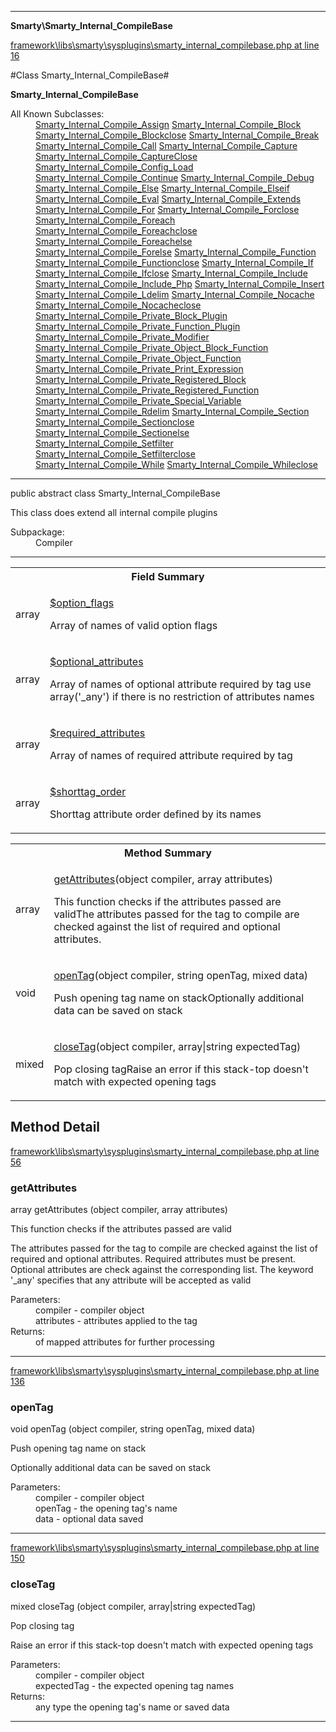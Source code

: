 

- - -

**Smarty\Smarty_Internal_CompileBase**


<a href="https://github.com/JeyDotC/Hirudo/blob/master/framework/libs/smarty/sysplugins/smarty_internal_compilebase.php#L16" >framework\libs\smarty\sysplugins\smarty_internal_compilebase.php at line 16</a>

#Class Smarty_Internal_CompileBase#

**Smarty_Internal_CompileBase**


<dl>
<dt>All Known Subclasses:</dt>
<dd><a href="https://github.com/JeyDotC/Hirudo-docs/blob/master/smarty/smarty_internal_compile_assign.html">Smarty_Internal_Compile_Assign</a> <a href="https://github.com/JeyDotC/Hirudo-docs/blob/master/smarty/smarty_internal_compile_block.html">Smarty_Internal_Compile_Block</a> <a href="https://github.com/JeyDotC/Hirudo-docs/blob/master/smarty/smarty_internal_compile_blockclose.html">Smarty_Internal_Compile_Blockclose</a> <a href="https://github.com/JeyDotC/Hirudo-docs/blob/master/smarty/smarty_internal_compile_break.html">Smarty_Internal_Compile_Break</a> <a href="https://github.com/JeyDotC/Hirudo-docs/blob/master/smarty/smarty_internal_compile_call.html">Smarty_Internal_Compile_Call</a> <a href="https://github.com/JeyDotC/Hirudo-docs/blob/master/smarty/smarty_internal_compile_capture.html">Smarty_Internal_Compile_Capture</a> <a href="https://github.com/JeyDotC/Hirudo-docs/blob/master/smarty/smarty_internal_compile_captureclose.html">Smarty_Internal_Compile_CaptureClose</a> <a href="https://github.com/JeyDotC/Hirudo-docs/blob/master/smarty/smarty_internal_compile_config_load.html">Smarty_Internal_Compile_Config_Load</a> <a href="https://github.com/JeyDotC/Hirudo-docs/blob/master/smarty/smarty_internal_compile_continue.html">Smarty_Internal_Compile_Continue</a> <a href="https://github.com/JeyDotC/Hirudo-docs/blob/master/smarty/smarty_internal_compile_debug.html">Smarty_Internal_Compile_Debug</a> <a href="https://github.com/JeyDotC/Hirudo-docs/blob/master/smarty/smarty_internal_compile_else.html">Smarty_Internal_Compile_Else</a> <a href="https://github.com/JeyDotC/Hirudo-docs/blob/master/smarty/smarty_internal_compile_elseif.html">Smarty_Internal_Compile_Elseif</a> <a href="https://github.com/JeyDotC/Hirudo-docs/blob/master/smarty/smarty_internal_compile_eval.html">Smarty_Internal_Compile_Eval</a> <a href="https://github.com/JeyDotC/Hirudo-docs/blob/master/smarty/smarty_internal_compile_extends.html">Smarty_Internal_Compile_Extends</a> <a href="https://github.com/JeyDotC/Hirudo-docs/blob/master/smarty/smarty_internal_compile_for.html">Smarty_Internal_Compile_For</a> <a href="https://github.com/JeyDotC/Hirudo-docs/blob/master/smarty/smarty_internal_compile_forclose.html">Smarty_Internal_Compile_Forclose</a> <a href="https://github.com/JeyDotC/Hirudo-docs/blob/master/smarty/smarty_internal_compile_foreach.html">Smarty_Internal_Compile_Foreach</a> <a href="https://github.com/JeyDotC/Hirudo-docs/blob/master/smarty/smarty_internal_compile_foreachclose.html">Smarty_Internal_Compile_Foreachclose</a> <a href="https://github.com/JeyDotC/Hirudo-docs/blob/master/smarty/smarty_internal_compile_foreachelse.html">Smarty_Internal_Compile_Foreachelse</a> <a href="https://github.com/JeyDotC/Hirudo-docs/blob/master/smarty/smarty_internal_compile_forelse.html">Smarty_Internal_Compile_Forelse</a> <a href="https://github.com/JeyDotC/Hirudo-docs/blob/master/smarty/smarty_internal_compile_function.html">Smarty_Internal_Compile_Function</a> <a href="https://github.com/JeyDotC/Hirudo-docs/blob/master/smarty/smarty_internal_compile_functionclose.html">Smarty_Internal_Compile_Functionclose</a> <a href="https://github.com/JeyDotC/Hirudo-docs/blob/master/smarty/smarty_internal_compile_if.html">Smarty_Internal_Compile_If</a> <a href="https://github.com/JeyDotC/Hirudo-docs/blob/master/smarty/smarty_internal_compile_ifclose.html">Smarty_Internal_Compile_Ifclose</a> <a href="https://github.com/JeyDotC/Hirudo-docs/blob/master/smarty/smarty_internal_compile_include.html">Smarty_Internal_Compile_Include</a> <a href="https://github.com/JeyDotC/Hirudo-docs/blob/master/smarty/smarty_internal_compile_include_php.html">Smarty_Internal_Compile_Include_Php</a> <a href="https://github.com/JeyDotC/Hirudo-docs/blob/master/smarty/smarty_internal_compile_insert.html">Smarty_Internal_Compile_Insert</a> <a href="https://github.com/JeyDotC/Hirudo-docs/blob/master/smarty/smarty_internal_compile_ldelim.html">Smarty_Internal_Compile_Ldelim</a> <a href="https://github.com/JeyDotC/Hirudo-docs/blob/master/smarty/smarty_internal_compile_nocache.html">Smarty_Internal_Compile_Nocache</a> <a href="https://github.com/JeyDotC/Hirudo-docs/blob/master/smarty/smarty_internal_compile_nocacheclose.html">Smarty_Internal_Compile_Nocacheclose</a> <a href="https://github.com/JeyDotC/Hirudo-docs/blob/master/smarty/smarty_internal_compile_private_block_plugin.html">Smarty_Internal_Compile_Private_Block_Plugin</a> <a href="https://github.com/JeyDotC/Hirudo-docs/blob/master/smarty/smarty_internal_compile_private_function_plugin.html">Smarty_Internal_Compile_Private_Function_Plugin</a> <a href="https://github.com/JeyDotC/Hirudo-docs/blob/master/smarty/smarty_internal_compile_private_modifier.html">Smarty_Internal_Compile_Private_Modifier</a> <a href="https://github.com/JeyDotC/Hirudo-docs/blob/master/smarty/smarty_internal_compile_private_object_block_function.html">Smarty_Internal_Compile_Private_Object_Block_Function</a> <a href="https://github.com/JeyDotC/Hirudo-docs/blob/master/smarty/smarty_internal_compile_private_object_function.html">Smarty_Internal_Compile_Private_Object_Function</a> <a href="https://github.com/JeyDotC/Hirudo-docs/blob/master/smarty/smarty_internal_compile_private_print_expression.html">Smarty_Internal_Compile_Private_Print_Expression</a> <a href="https://github.com/JeyDotC/Hirudo-docs/blob/master/smarty/smarty_internal_compile_private_registered_block.html">Smarty_Internal_Compile_Private_Registered_Block</a> <a href="https://github.com/JeyDotC/Hirudo-docs/blob/master/smarty/smarty_internal_compile_private_registered_function.html">Smarty_Internal_Compile_Private_Registered_Function</a> <a href="https://github.com/JeyDotC/Hirudo-docs/blob/master/smarty/smarty_internal_compile_private_special_variable.html">Smarty_Internal_Compile_Private_Special_Variable</a> <a href="https://github.com/JeyDotC/Hirudo-docs/blob/master/smarty/smarty_internal_compile_rdelim.html">Smarty_Internal_Compile_Rdelim</a> <a href="https://github.com/JeyDotC/Hirudo-docs/blob/master/smarty/smarty_internal_compile_section.html">Smarty_Internal_Compile_Section</a> <a href="https://github.com/JeyDotC/Hirudo-docs/blob/master/smarty/smarty_internal_compile_sectionclose.html">Smarty_Internal_Compile_Sectionclose</a> <a href="https://github.com/JeyDotC/Hirudo-docs/blob/master/smarty/smarty_internal_compile_sectionelse.html">Smarty_Internal_Compile_Sectionelse</a> <a href="https://github.com/JeyDotC/Hirudo-docs/blob/master/smarty/smarty_internal_compile_setfilter.html">Smarty_Internal_Compile_Setfilter</a> <a href="https://github.com/JeyDotC/Hirudo-docs/blob/master/smarty/smarty_internal_compile_setfilterclose.html">Smarty_Internal_Compile_Setfilterclose</a> <a href="https://github.com/JeyDotC/Hirudo-docs/blob/master/smarty/smarty_internal_compile_while.html">Smarty_Internal_Compile_While</a> <a href="https://github.com/JeyDotC/Hirudo-docs/blob/master/smarty/smarty_internal_compile_whileclose.html">Smarty_Internal_Compile_Whileclose</a> </dd>
</dl>



- - -

<p class="signature"><span class='k'>public abstract  class</span> <span class='nx'>Smarty_Internal_CompileBase</span></p>

<div class="comment" id="overview_description"><p>This class does extend all internal compile plugins</p></div>

<dl>
<dt>Subpackage:</dt>
<dd>Compiler</dd>
</dl>


- - -



<table id="summary_field">
<tr><th colspan="2">Field Summary</th></tr>
<tr>
<td><span class='k'></span> <span class='nx'>array</span></td>
<td class="description"><p class="name" ><a href="#option_flags"> $option_flags</a>
                                </p><p class="description">Array of names of valid option flags</p></td>
</tr>
<tr>
<td><span class='k'></span> <span class='nx'>array</span></td>
<td class="description"><p class="name" ><a href="#optional_attributes"> $optional_attributes</a>
                                </p><p class="description">Array of names of optional attribute required by tag
use array('_any') if there is no restriction of attributes names</p></td>
</tr>
<tr>
<td><span class='k'></span> <span class='nx'>array</span></td>
<td class="description"><p class="name" ><a href="#required_attributes"> $required_attributes</a>
                                </p><p class="description">Array of names of required attribute required by tag</p></td>
</tr>
<tr>
<td><span class='k'></span> <span class='nx'>array</span></td>
<td class="description"><p class="name" ><a href="#shorttag_order"> $shorttag_order</a>
                                </p><p class="description">Shorttag attribute order defined by its names</p></td>
</tr>
</table>

<table id="summary_method">
<tr><th colspan="2">Method Summary</th></tr>
<tr>
<td><span class='k'></span> <span class='nx'>array</span></td>
<td class="description"><p class="name"><a href="#getattributes">getAttributes</a>(object compiler, array attributes)</p><p class="description">This function checks if the attributes passed are validThe attributes passed for the tag to compile are checked against the list of required and
optional attributes. </p></td>
</tr>
<tr>
<td><span class='k'></span> <span class='nx'>void</span></td>
<td class="description"><p class="name"><a href="#opentag">openTag</a>(object compiler, string openTag, mixed data)</p><p class="description">Push opening tag name on stackOptionally additional data can be saved on stack</p></td>
</tr>
<tr>
<td><span class='k'></span> <span class='nx'>mixed</span></td>
<td class="description"><p class="name"><a href="#closetag">closeTag</a>(object compiler, array|string expectedTag)</p><p class="description">Pop closing tagRaise an error if this stack-top doesn't match with expected opening tags</p></td>
</tr>
</table>

<h2 id="detail_method">Method Detail</h2>

<a href="https://github.com/JeyDotC/Hirudo/blob/master/framework/libs/smarty/sysplugins/smarty_internal_compilebase.php#L56" >framework\libs\smarty\sysplugins\smarty_internal_compilebase.php at line 56</a>

<h3 id="getAttributes()">getAttributes</h3>
<span class='k'></span> <span class='nx'>array</span> <span class='nf'>getAttributes</span> (object compiler, array attributes)

<div class="details">
<p>This function checks if the attributes passed are valid</p><p>The attributes passed for the tag to compile are checked against the list of required and
optional attributes. Required attributes must be present. Optional attributes are check against
the corresponding list. The keyword '_any' specifies that any attribute will be accepted
as valid</p><dl>
<dt>Parameters:</dt>
<dd>compiler - compiler object</dd>
<dd>attributes - attributes applied to the tag</dd>
<dt>Returns:</dt>
<dd>of mapped attributes for further processing</dd>
</dl>

</div>

- - -


<a href="https://github.com/JeyDotC/Hirudo/blob/master/framework/libs/smarty/sysplugins/smarty_internal_compilebase.php#L136" >framework\libs\smarty\sysplugins\smarty_internal_compilebase.php at line 136</a>

<h3 id="openTag()">openTag</h3>
<span class='k'></span> <span class='nx'>void</span> <span class='nf'>openTag</span> (object compiler, string openTag, mixed data)

<div class="details">
<p>Push opening tag name on stack</p><p>Optionally additional data can be saved on stack</p><dl>
<dt>Parameters:</dt>
<dd>compiler - compiler object</dd>
<dd>openTag - the opening tag's name</dd>
<dd>data - optional data saved</dd>
</dl>

</div>

- - -


<a href="https://github.com/JeyDotC/Hirudo/blob/master/framework/libs/smarty/sysplugins/smarty_internal_compilebase.php#L150" >framework\libs\smarty\sysplugins\smarty_internal_compilebase.php at line 150</a>

<h3 id="closeTag()">closeTag</h3>
<span class='k'></span> <span class='nx'>mixed</span> <span class='nf'>closeTag</span> (object compiler, array|string expectedTag)

<div class="details">
<p>Pop closing tag</p><p>Raise an error if this stack-top doesn't match with expected opening tags</p><dl>
<dt>Parameters:</dt>
<dd>compiler - compiler object</dd>
<dd>expectedTag - the expected opening tag names</dd>
<dt>Returns:</dt>
<dd>any type the opening tag's name or saved data</dd>
</dl>

</div>

- - -

